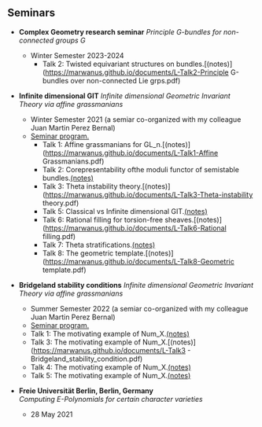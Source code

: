 ## Seminars

- **Complex Geometry research seminar** 
  *Principle G-bundles for non-connected groups G*  
  - Winter Semester 2023-2024 
     - Talk 2: Twisted equivariant structures on bundles.[(notes)](https://marwanus.github.io/documents/L-Talk2-Principle G-bundles over non-connected Lie grps.pdf)

- **Infinite dimensional GIT** 
  *Infinite dimensional Geometric Invariant Theory via affine grassmanians*  
  - Winter Semester 2021 (a semiar co-organized with my colleague Juan Martin Perez Bernal)
  - [Seminar program.](https://marwanus.github.io/documents/Program_Infinite_dimensional_GIT.pdf)
    - Talk 1: Affine grassmanians for GL_n.[(notes)](https://marwanus.github.io/documents/L-Talk1-Affine Grassmanians.pdf)
    - Talk 2: Corepresentability ofthe moduli functor of semistable bundles.[(notes)](https://marwanus.github.io/documents/L-Talk2-Corepresentability_of_mod_functor.pdf)
    - Talk 3: Theta instability theory.[(notes)](https://marwanus.github.io/documents/L-Talk3-Theta-instability theory.pdf)
    - Talk 5: Classical vs Infinite dimensional GIT.[(notes)](https://marwanus.github.io/documents/L-Talk5-Inf_dim_GIT_vs_Classical.pdf)
    - Talk 6: Rational filling for torsion-free sheaves.[(notes)](https://marwanus.github.io/documents/L-Talk6-Rational filling.pdf)
    - Talk 7: Theta stratifications.[(notes)](https://marwanus.github.io/documents/P-Talk7-theta_stratif_Lambda_coh.pdf)
    - Talk 8: The geometric template.[(notes)](https://marwanus.github.io/documents/L-Talk8-Geometric template.pdf)

- **Bridgeland stability conditions** 
  *Infinite dimensional Geometric Invariant Theory via affine grassmanians*  
  - Summer Semester 2022 (a semiar co-organized with my colleague Juan Martin Perez Bernal)
  - [Seminar program.](https://marwanus.github.io/documents/program_Bridgeland_stability_SoSE22.pdf)
  - Talk 1: The motivating example of Num_X.[(notes)](https://marwanus.github.io/documents/L-Talk1-The_motivating_example_of_Num_X.pdf)
  - Talk 3: The motivating example of Num_X.[(notes)](https://marwanus.github.io/documents/L-Talk3 - Bridgeland_stability_condition.pdf)
  - Talk 4: The motivating example of Num_X.[(notes)](https://marwanus.github.io/documents/L-Talk4-Moduli_spaces.pdf)
  - Talk 5: The motivating example of Num_X.[(notes)](https://marwanus.github.io/documents/L-Talk5-Walls_and_chambers.pdf)



- **Freie Universität Berlin, Berlin, Germany**  
  *Computing E-Polynomials for certain character varieties*  
  - 28 May 2021

